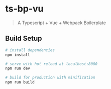 # ts-bp-vu

> A Typescript + Vue + Webpack Boilerplate

## Build Setup

``` bash
# install dependencies
npm install

# serve with hot reload at localhost:8080
npm run dev

# build for production with minification
npm run build
```
